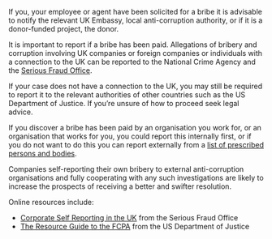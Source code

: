 If you, your employee or agent have been solicited for a bribe it is advisable to notify the relevant UK Embassy, local anti-corruption authority, or if it is a donor-funded project, the donor.

It is important to report if a bribe has been paid. Allegations of bribery and corruption involving UK companies or foreign companies or individuals with a connection to the UK can be reported to the National Crime Agency and the [Serious Fraud Office](https://www.sfo.gov.uk/contact-us/reporting-serious-fraud-bribery-corruption/).

If your case does not have a connection to the UK, you may still be required to report it to the relevant authorities of other countries such as the US Department of Justice. If you&rsquo;re unsure of how to proceed seek legal advice.

If you discover a bribe has been paid by an organisation you work for, or an organisation that works for you, you could report this internally first, or if you do not want to do this you can report externally from a [list of prescribed persons and bodies](https://www.gov.uk/government/publications/blowing-the-whistle-list-of-prescribed-people-and-bodies--2/whistleblowing-list-of-prescribed-people-and-bodies).

Companies self-reporting their own bribery to external anti-corruption organisations and fully cooperating with any such investigations are likely to increase the prospects of receiving a better and swifter resolution.

Online resources include:

* [Corporate Self Reporting in the UK](https://www.sfo.gov.uk/publications/guidance-policy-and-protocols/corporate-self-reporting/) from the Serious Fraud Office
* [The Resource Guide to the FCPA](https://www.justice.gov/criminal-fraud/fcpa-guidance) from the US Department of Justice
